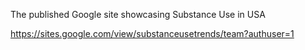 The published Google site showcasing Substance Use in USA

https://sites.google.com/view/substanceusetrends/team?authuser=1
